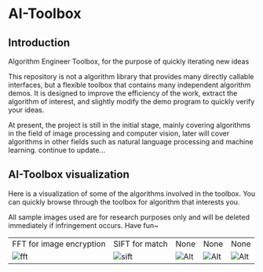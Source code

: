 # AI-Toolbox

## Introduction

Algorithm Engineer Toolbox, for the purpose of quickly iterating new ideas

This repository is not a algorithm library that provides many directly callable interfaces, but a flexible toolbox that contains many independent algorithm demos. It is designed to improve the efficiency of the work, extract the algorithm of interest, and slightly modify the demo program to quickly verify your ideas.

At present, the project is still in the initial stage, mainly covering algorithms
 in the field of image processing and computer vision, later will cover algorithms in other fields such as natural language processing and machine learning. continue to update...

## AI-Toolbox visualization

Here is a visualization of some of the algorithms involved in the toolbox. You can quickly browse through the toolbox for algorithm that interests you.

All sample images used are for research purposes only and will be deleted immediately if infringement occurs. Have fun~

 |  |  |  |  |  |
  | ------ | ------ | ------ | ------ | ------ |
 | FFT for image encryption | SIFT for match | None |None |None |
 | ![fft](fft.png) | ![sift](sift.png) | ![Alt](https://avatar.csdn.net/7/7/B/1_ralf_hx163com.jpg) |![Alt](https://avatar.csdn.net/7/7/B/1_ralf_hx163com.jpg) |![Alt](https://avatar.csdn.net/7/7/B/1_ralf_hx163com.jpg) |

 
